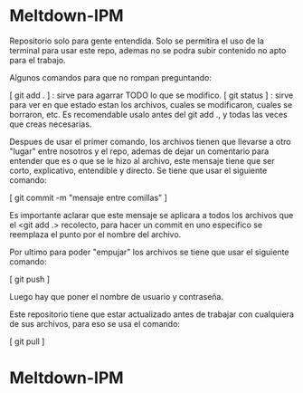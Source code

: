 # Meltdown-IPM
Repositorio solo para gente entendida. Solo se permitira el uso de la terminal para usar este repo, ademas no se podra subir contenido no apto para el trabajo.

Algunos comandos para que no rompan preguntando:

[  git add . ] : sirve para agarrar TODO lo que se modifico.
[  git status  ] : sirve para ver en que estado estan los archivos, cuales se modificaron, cuales se borraron, etc. Es recomendable usalo antes del git add ., y 
                   todas las veces que creas necesarias.

Despues de usar el primer comando, los archivos tienen que llevarse a otro "lugar" entre nosotros y el repo, ademas de dejar un comentario para entender 
que es o que se le hizo al archivo, este mensaje tiene que ser corto, explicativo, entendible y directo. Se tiene que usar el siguiente comando:

[  git commit -m "mensaje entre comillas"  ] 

Es importante aclarar que este mensaje se aplicara a todos los archivos que el <git add .> recolecto, para hacer un commit en uno especifico se reemplaza el punto 
por el nombre del archivo. 

Por ultimo para poder "empujar" los archivos se tiene que usar el siguiente comando:

[  git push  ] 

Luego hay que poner el nombre de usuario y contraseña.

Este repositorio tiene que estar actualizado antes de trabajar con cualquiera de sus archivos, para eso se usa el comando:

[  git pull  ]

# Meltdown-IPM
